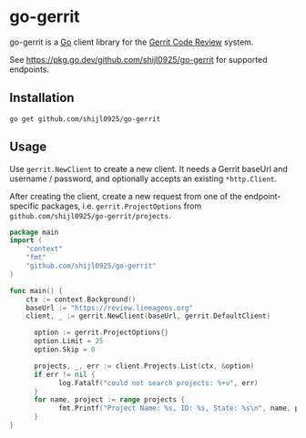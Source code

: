 # go-gerrit

go-gerrit is a [Go](https://golang.org/) client library for the [Gerrit Code Review](https://www.gerritcodereview.com/) system.

See https://pkg.go.dev/github.com/shijl0925/go-gerrit for supported endpoints.

## Installation

```shell
go get github.com/shijl0925/go-gerrit
```

## Usage

Use `gerrit.NewClient` to create a new client. It needs a Gerrit baseUrl and username / password, and optionally accepts
an existing `*http.Client`.

After creating the client, create a new request from one of the endpoint-specific packages, i.e.
`gerrit.ProjectOptions` from `github.com/shijl0925/go-gerrit/projects`.

```go
package main
import (
	"context"
	"fmt"
	"github.com/shijl0925/go-gerrit"
)

func main() {
    ctx := context.Background()
    baseUrl := "https://review.lineageos.org"
    client, _ := gerrit.NewClient(baseUrl, gerrit.DefaultClient)

	  option := gerrit.ProjectOptions{}
	  option.Limit = 25
	  option.Skip = 0

	  projects, _, err := client.Projects.List(ctx, &option)
	  if err != nil {
		    log.Fatalf("could not search projects: %+v", err)
	  }
	  for name, project := range projects {
		    fmt.Printf("Project Name: %s, ID: %s, State: %s\n", name, project.ID, project.State)
	  }
}
```
